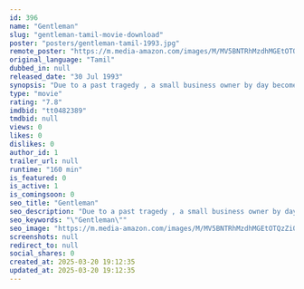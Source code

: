 ```yaml
---
id: 396
name: "Gentleman"
slug: "gentleman-tamil-movie-download"
poster: "posters/gentleman-tamil-1993.jpg"
remote_poster: "https://m.media-amazon.com/images/M/MV5BNTRhMzdhMGEtOTQzZi00OGU0LWEyOTctYjllZDdkMjMwYTA5XkEyXkFqcGc@._V1_SX300.jpg"
original_language: "Tamil"
dubbed_in: null
released_date: "30 Jul 1993"
synopsis: "Due to a past tragedy , a small business owner by day becomes modern day Robin Hood by night takes from the rich to provide education for the poor."
type: "movie"
rating: "7.8"
imdbid: "tt0482389"
tmdbid: null
views: 0
likes: 0
dislikes: 0
author_id: 1
trailer_url: null
runtime: "160 min"
is_featured: 0
is_active: 1
is_comingsoon: 0
seo_title: "Gentleman"
seo_description: "Due to a past tragedy , a small business owner by day becomes modern day Robin Hood by night takes from the rich to provide education for the poor."
seo_keywords: "\"Gentleman\""
seo_image: "https://m.media-amazon.com/images/M/MV5BNTRhMzdhMGEtOTQzZi00OGU0LWEyOTctYjllZDdkMjMwYTA5XkEyXkFqcGc@._V1_SX300.jpg"
screenshots: null
redirect_to: null
social_shares: 0
created_at: 2025-03-20 19:12:35
updated_at: 2025-03-20 19:12:35
---
```


